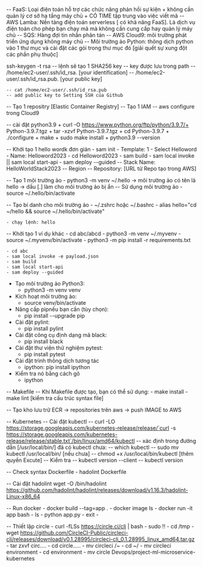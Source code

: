-- FaaS: Loại điện toán hỗ trợ các chức năng phản hồi sự kiện
    + không cần quản lý cơ sở hạ tầng máy chủ 
    + CÓ TIME tập trung vào việc viết mã
-- AWS Lamba: Nền tảng điện toán serverless [ có khả năng FaaS]. Là dịch vụ điện toán cho phép bạn chạy mã mà không cần cung cấp hay quản lý máy chủ 
-- SQS: Hàng đợi tin nhắn phân tán 
-- AWS Cloud9: môi trường phát triển ứng dụng không máy chủ
-- Môi trường ảo Python: thông dịch python vào 1 thư mục và cài đặt các gói trong thư mục đó [giải quết sự xung đột các phần phụ thuộc]


ssh-keygen -t rsa
    -- lệnh sẽ tạo 1 SHA256 key
    -- key được lưu trong path
        -- /home/ec2-user/.ssh/id_rsa.          [your identification]
        -- /home/ec2-user/.ssh/id_rsa.pub.      [your public key]

    -- cat /home/ec2-user/.ssh/id_rsa.pub
    -- add public key to Setting SSH của Github


-- Tạo 1 repositry [Elastic Container Registry]
-- Tạo 1 IAM
    -- aws configure trong Cloud9


-- cài đặt python3.9
    + curl -O https://www.python.org/ftp/python/3.9.7/+ Python-3.9.7.tgz
    + tar -xzvf Python-3.9.7.tgz
    + cd Python-3.9.7
    + ./configure
    + make
    + sudo make install
    + python3.9 --version


-- Khởi tạo 1 hello wordk đơn giản
    - sam init
        - Template: 1
        - Select Helloword
        - Name: Helloword2023
        - cd Helloword2023
        - sam build
        - sam local invoke || sam local start-api
        - sam deploy --guided
            -- Stack Name: HelloWorldStack2023
            -- Region
            -- Repository: [URL từ Repo tạo trong AWS]

-- Tạo 1 môi trường ảo
    - python3 -m venv ~/.hello
        -> môi trường ảo có tên là hello
        -> dấu [.] làm cho môi trường ảo bị ẩn
-- Sử dụng môi trường ảo
    - source  ~/.hello/bin/activate

-- Tạo bí danh cho môi trường ảo
    - ~/.zshrc hoặc ~/.bashrc
    - alias hello="cd ~/hello && source ~/.hello/bin/activate"   

    - chạy lệnh: hello


-- Khởi tạo 1 ví dụ khác
    - cd abc/abcd
    - python3 -m venv ~/.myvenv
    - source ~/.myvenv/bin/activate
    - python3 -m pip install -r requirements.txt

    - cd abc
    - sam local invoke -e payload.json
    - sam build
    - sam local start-api
    - sam deploy --guided


- Tạo môi trường ảo Python3: 
    - python3 -m venv venv
- Kích hoạt môi trường ảo:
    - source venv/bin/activate
- Nâng cấp pipnếu bạn cần (tùy chọn): 
    - pip install --upgrade pip
- Cài đặt pylint: 
    - pip install pylint
- Cài đặt công cụ định dạng mã black: 
    - pip install black
- Cài đặt thư viện thử nghiệm pytest: 
    - pip install pytest
- Cài đặt trình thông dịch tương tác 
    - ipython: pip install ipython
- Kiểm tra nó bằng cách gõ 
    - ipython



-- Makefile
    -- Khi Makefile được tạo, bạn có thể sử dụng:
        - make install
        - make lint     [kiểm tra cấu trúc syntax file]


-- Tạo kho lưu trữ ECR -> repositories trên aws -> push IMAGE to AWS

-- Kubernetes
    -- Cài đặt kubectl
        -- curl -LO https://storage.googleapis.com/kubernetes-release/release/`curl -s https://storage.googleapis.com/kubernetes-release/release/stable.txt`/bin/linux/amd64/kubectl
    -- xác định trong đường dẫn [/usr/local/bin/] đã có kubectl chưa:
        -- which kubectl
        -- sudo mv kubectl /usr/local/bin/  [nếu chưa]
        -- chmod +x /usr/local/bin/kubectl [thêm quyền Excute]
    -- Kiểm tra
        -- kubectl version --client
        -- kubectl version


-- Check syntax Dockerfile
    - hadolint Dockerfile

-- Cài đặt hadolint
    wget -O /bin/hadolint https://github.com/hadolint/hadolint/releases/download/v1.16.3/hadolint-Linux-x86_64

-- Run docker
    - docker build --tag=app .
    - docker image ls
    - docker run -it app bash
        - ls
        - python app.py
        - exit
    -

-- Thiết lập circle
    - curl -fLSs https://circle.ci/cli | bash
    - sudo !!
    - cd /tmp
    - wget https://github.com/CircleCI-Public/circleci-cli/releases/download/v0.1.28995/circleci-cli_0.1.28995_linux_amd64.tar.gz
    - tar zxvf circ....
    - cd circle.....
    - mv circleci /~
    - cd ~/
    - mv circleci environment
    - cd environment
    - mv circle Devops/project-ml-microservice-kubernetes









